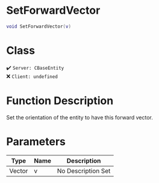 # SetForwardVector
```lua
void SetForwardVector(v)
```
# Class
✔️ `Server: CBaseEntity`  
❌ `Client: undefined`  

# Function Description
Set the orientation of the entity to have this forward vector.
# Parameters
Type|Name|Description
--|--|--
Vector|v|No Description Set
